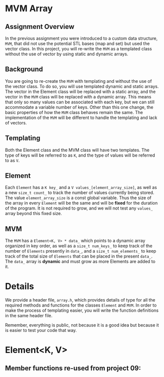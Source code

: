 # MVM Array

## Assignment Overview

In the previous assignment you were introduced to a custom data structure, `MVM`, that did not use the potential STL bases (map and set) but used the vector class. In this project, you will re-write the `MVM` as a templated class without the use of vector by using static and dynamic arrays.

## Background

You are going to re-create the `MVM` with templating and without the use of the vector class. To do so, you will use templated dynamic and static arrays. The vector in the Element class will be replaced with a static array, and the vector in the `MVM` class will be replaced with a dynamic array. This means that only so many values can be associated with each key, but we can still accommodate a variable number of keys. Other than this one change, the basic properties of how the `MVM` class behaves remain the same. The implementation of the `MVM` will be different to handle the templating and lack of vectors.

## Templating

Both the Element class and the MVM class will have two templates. The type of keys will be referred to as `K`, and the type of values will be referred to as `V`.

## Element

Each `Element` has a `K key_` and a `V values_[element_array_size]`, as well as a new `size_t count_` to track the number of values currently being stored. The value `element_array_size` is a const global variable. Thus the size of the array in every `Element` will be the same and will be **fixed** for the duration of the program. It is not required to grow, and we will not test any `values_` array beyond this fixed size.

## MVM

The `MVM` has a `Element<K, V> * data_` which points to a dynamic array organized in key order, as well as a `size_t num_keys_` to keep track of the number of `Elements` presently in `data_`, and a `size_t num_elements_` to keep track of the total size of `Elements` that can be placed in the present `data_`. The `data_` array is **dynamic** and must grow as more Elements are added to it.

# Details

We provide a header file, `array.h`, which provides details of type for all the required methods and functions for the classes `Element` and `MVM`. In order to make the process of templating easier, you will write the function definitions in the same header file.

Remember, everything is public, not because it is a good idea but because it is easier to test your code that way.

# Element<K, V>

## Member functions re-used from project 09:
